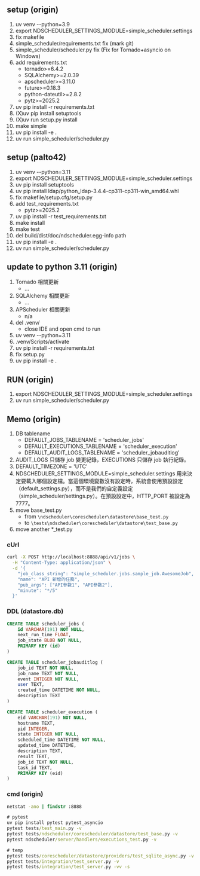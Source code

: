 
## setup (origin)

1. uv venv --python=3.9
2. export NDSCHEDULER_SETTINGS_MODULE=simple_scheduler.settings
3. fix makefile
4. simple_scheduler/requirements.txt fix (mark git)
5. simple_scheduler/scheduler.py fix (Fix for Tornado+asyncio on Windows)
6. add requirements.txt
   - tornado>=6.4.2
   - SQLAlchemy>=2.0.39
   - apscheduler>=3.11.0
   - future>=0.18.3
   - python-dateutil>=2.8.2
   - pytz>=2025.2
7. uv pip install -r requirements.txt
8. (X)uv pip install setuptools
9. (X)uv run setup.py install
10. make simple
11. uv pip install -e .
12. uv run simple_scheduler/scheduler.py

## setup (palto42)

1. uv venv --python=3.11
2. export NDSCHEDULER_SETTINGS_MODULE=simple_scheduler.settings
3. uv pip install setuptools
4. uv pip install ldap/python_ldap-3.4.4-cp311-cp311-win_amd64.whl
5. fix makefile/setup.cfg/setup.py
6. add test_requirements.txt
   - pytz>=2025.2
7. uv pip install -r test_requirements.txt
8. make install
9. make test
10. del build/dist/doc/ndscheduler.egg-info path
11. uv pip install -e .
12. uv run simple_scheduler/scheduler.py

## update to python 3.11 (origin)

1. Tornado 相關更新
    - ...
2. SQLAlchemy 相關更新
    - ...
3. APScheduler 相關更新
    - n/a
4. del .venv/
    - close IDE and open cmd to run
5. uv venv --python=3.11
6. .venv/Scripts/activate
7. uv pip install -r requirements.txt
8. fix setup.py
9. uv pip install -e .

## RUN (origin)

1. export NDSCHEDULER_SETTINGS_MODULE=simple_scheduler.settings
2. uv run simple_scheduler/scheduler.py

## Memo (origin)

1. DB tablename
   - DEFAULT_JOBS_TABLENAME = 'scheduler_jobs'
   - DEFAULT_EXECUTIONS_TABLENAME = 'scheduler_execution'
   - DEFAULT_AUDIT_LOGS_TABLENAME = 'scheduler_jobauditlog'
2. AUDIT_LOGS 只儲存 job 變更紀錄，EXECUTIONS 只儲存 job 執行紀錄。
3. DEFAULT_TIMEZONE = 'UTC'
4. NDSCHEDULER_SETTINGS_MODULE=simple_scheduler.settings 用來決定要載入哪個設定檔。當這個環境變數沒有設定時，系統會使用預設設定（default_settings.py），而不是我們的自定義設定（simple_scheduler/settings.py）。在預設設定中，HTTP_PORT 被設定為 7777。
5. move base_test.py
    - from `\ndscheduler\corescheduler\datastore\base_test.py`
    - to `\tests\ndscheduler\corescheduler\datastore\test_base.py`
6. move another *_test.py

### cUrl

```bash
curl -X POST http://localhost:8888/api/v1/jobs \
  -H "Content-Type: application/json" \
  -d '{
    "job_class_string": "simple_scheduler.jobs.sample_job.AwesomeJob",
    "name": "API 新增的任務",
    "pub_args": ["API參數1", "API參數2"],
    "minute": "*/5"
  }'
```

### DDL (datastore.db)

```SQL
CREATE TABLE scheduler_jobs (
    id VARCHAR(191) NOT NULL, 
    next_run_time FLOAT, 
    job_state BLOB NOT NULL, 
    PRIMARY KEY (id)
)

CREATE TABLE scheduler_jobauditlog (
    job_id TEXT NOT NULL, 
    job_name TEXT NOT NULL, 
    event INTEGER NOT NULL, 
    user TEXT, 
    created_time DATETIME NOT NULL, 
    description TEXT
)

CREATE TABLE scheduler_execution (
    eid VARCHAR(191) NOT NULL, 
    hostname TEXT, 
    pid INTEGER, 
    state INTEGER NOT NULL, 
    scheduled_time DATETIME NOT NULL, 
    updated_time DATETIME, 
    description TEXT, 
    result TEXT, 
    job_id TEXT NOT NULL, 
    task_id TEXT, 
    PRIMARY KEY (eid)
)
```

### cmd (origin)

```cmd
netstat -ano | findstr :8888

# pytest
uv pip install pytest pytest_asyncio
pytest tests/test_main.py -v
pytest tests/ndscheduler/corescheduler/datastore/test_base.py -v
pytest ndscheduler/server/handlers/executions_test.py -v

# temp
pytest tests/corescheduler/datastore/providers/test_sqlite_async.py -v
pytest tests/integration/test_server.py -v
pytest tests/integration/test_server.py -vv -s
```
